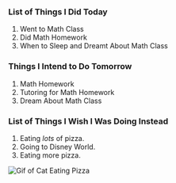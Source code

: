 ### List of Things I **Did** Today

1. Went to Math Class
2. Did Math Homework
3. When to Sleep and Dreamt About Math Class

### Things I **Intend** to Do Tomorrow

1. Math Homework
2. Tutoring for Math Homework
3. Dream About Math Class

### List of Things I **Wish** I Was Doing Instead
1. Eating _lots_ of pizza.
2. Going to Disney World.
3. Eating more pizza.

![Gif of Cat Eating Pizza](https://media.giphy.com/media/mZWAgG8U4sXzW/giphy.gif)